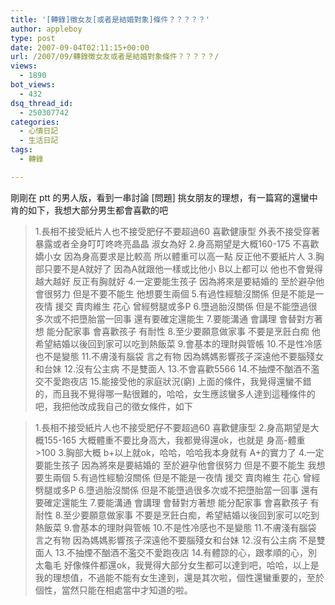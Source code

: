 ```yaml
---
title: '[轉錄]徵女友[或者是結婚對象]條件？？？？？'
author: appleboy
type: post
date: 2007-09-04T02:11:15+00:00
url: /2007/09/轉錄徵女友或者是結婚對象條件？？？？？/
views:
  - 1890
bot_views:
  - 432
dsq_thread_id:
  - 250307742
categories:
  - 心情日記
  - 生活日記
tags:
  - 轉錄

---
```

剛剛在 ptt 的男人版，看到一串討論 [問題] 挑女朋友的理想，有一篇寫的還蠻中肯的如下，我想大部分男生都會喜歡的吧 

> 1.長相不接受紙片人也不接受肥仔不要超過60 喜歡健康型 外表不接受穿著暴露或者全身叮叮咚咚亮晶晶 淑女為好 2.身高期望是大概160-175 不喜歡嬌小女 因為身高要求是比較高 所以體重可以高一點 反正他不要紙片人 3.胸部只要不是A就好了 因為A就跟他一樣或比他小 B以上都可以 他也不會覺得越大越好 反正有胸就好 4.一定要能生孩子 因為將來是要結婚的 至於避孕他會很努力 但是不要不能生 他想要生兩個 5.有過性經驗沒關係 但是不能是一夜情 援交 賣肉維生 花心 曾經劈腿或多P 6.墮過胎沒關係 但是不能墮過很多次或不把墮胎當一回事 還有要確定還能生 7.要能溝通 會講理 會替對方著想 能分配家事 會喜歡孩子 有耐性 8.至少要願意做家事 不要是烹飪白痴 他希望結婚以後回到家可以吃到熱飯菜 9.會基本的理財與管帳 10.不是性冷感也不是變態 11.不膚淺有腦袋 言之有物 因為媽媽影響孩子深遠他不要腦殘女和台妹 12.沒有公主病 不是雙面人 13.不會喜歡5566 14.不抽煙不酗酒不濫交不愛跑夜店 15.能接受他的家庭狀況(窮) 上面的條件，我覺得還蠻不錯的，而且我不覺得哪一點很難的，哈哈，女生應該蠻多人達到這種條件的吧，我把他改成我自己的徵女條件，如下 

> 1.長相不接受紙片人也不接受肥仔不要超過60 喜歡健康型 2.身高期望是大概155-165 大概體重不要比身高大，我都覺得還ok，也就是 身高-體重>100 3.胸部大概 b+以上就ok，哈哈，哈哈我本身就有 A+的實力了 4.一定要能生孩子 因為將來是要結婚的 至於避孕他會很努力 但是不要不能生 我想要生兩個 5.有過性經驗沒關係 但是不能是一夜情 援交 賣肉維生 花心 曾經劈腿或多P 6.墮過胎沒關係 但是不能墮過很多次或不把墮胎當一回事 還有要確定還能生 7.要能溝通 會講理 會替對方著想 能分配家事 會喜歡孩子 有耐性 8.至少要願意做家事 不要是烹飪白痴，希望結婚以後回到家可以吃到熱飯菜 9.會基本的理財與管帳 10.不是性冷感也不是變態 11.不膚淺有腦袋 言之有物 因為媽媽影響孩子深遠他不要腦殘女和台妹 12.沒有公主病 不是雙面人 13.不抽煙不酗酒不濫交不愛跑夜店 14.有體諒的心，跟孝順的心，別太龜毛  好像條件都還ok，我覺得大部分女生都可以達到吧，哈哈，以上是我的理想值，不過能不能有女生達到，還是其次啦，個性還蠻重要的，至於個性，當然只能在相處當中才知道的啦。